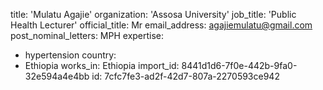 title: 'Mulatu Agajie'
organization: 'Assosa University'
job_title: 'Public Health Lecturer'
official_title: Mr
email_address: agajiemulatu@gmail.com
post_nominal_letters: MPH
expertise:
  - hypertension
country:
  - Ethiopia
works_in: Ethiopia
import_id: 8441d1d6-7f0e-442b-9fa0-32e594a4e4bb
id: 7cfc7fe3-ad2f-42d7-807a-2270593ce942
